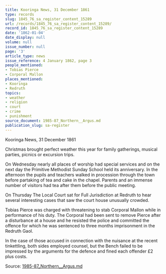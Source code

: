 ```yaml
---
title: Kooringa News, 31 December 1861
type: records
slug: 1845_76_sa_register_content_15289
url: /records/1845_76_sa_register_content_15289/
record_id: 1845_76_sa_register_content_15289
date: '1862-01-04'
date_display: null
volume: null
issue_number: null
page: '3'
article_type: news
issue_reference: 4 January 1862, page 3
people_mentioned:
- Tobias Pierce
- Corporal Mallon
places_mentioned:
- Kooringa
- Redruth
topics:
- weather
- religion
- court
- crime
- punishment
source_document: 1985-87_Northern__Argus.md
publication_slug: sa-register
---
```


Kooringa News, 31 December 1861

Christmas brought perfect weather this year for family gatherings, musical parties, picnics or excursion trips.

On Wednesday nearly all places of worship had special services and on the next day the Primitive Methodist Sunday School held its anniversary.  In the afternoon the pupils and teachers walked in procession through the town before partaking of tea and cake in the chapel.  Parents and an immense number of visitors had tea after them before the public meeting.

On Thursday The Local Court sat for Full Jurisdiction at Redruth to hear several interesting cases that saw the court house unusually crowded.

Tobias Pierce was charged with threatening to stab Corporal Mallon while in performance of his duty.  The Corporal had been sent to remove Pierce after a disturbance at a house and he resisted the police and committed the offence for which he was sentenced to three months imprisonment in the Redruth Gaol.

In the case of those accused in connection with the nuisance at the recent tinkettling, both sides employed counsel, but the Bench failed to be impressed by the arguments for the defence and fined each offender £2 plus costs.

Source: [1985-87_Northern__Argus.md](/downloads/markdown/1985-87_Northern__Argus.md)
